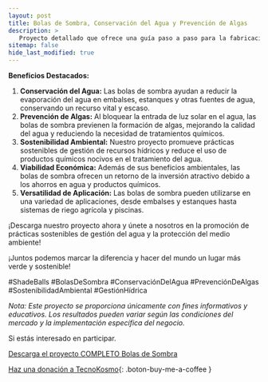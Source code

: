 ```yaml
---
layout: post
title: Bolas de Sombra, Conservación del Agua y Prevención de Algas
description: >
   Proyecto detallado que ofrece una guía paso a paso para la fabricación y aplicación de bolas de sombra, diseñadas para reducir la evaporación del agua y promover prácticas sostenibles de gestión de recursos hídricos.
sitemap: false
hide_last_modified: true
---
```




**Beneficios Destacados:**
1. **Conservación del Agua:** Las bolas de sombra ayudan a reducir la evaporación del agua en embalses, estanques y otras fuentes de agua, conservando un recurso vital y escaso.
2. **Prevención de Algas:** Al bloquear la entrada de luz solar en el agua, las bolas de sombra previenen la formación de algas, mejorando la calidad del agua y reduciendo la necesidad de tratamientos químicos.
3. **Sostenibilidad Ambiental:** Nuestro proyecto promueve prácticas sostenibles de gestión de recursos hídricos y reduce el uso de productos químicos nocivos en el tratamiento del agua.
4. **Viabilidad Económica:** Además de sus beneficios ambientales, las bolas de sombra ofrecen un retorno de la inversión atractivo debido a los ahorros en agua y productos químicos.
5. **Versatilidad de Aplicación:** Las bolas de sombra pueden utilizarse en una variedad de aplicaciones, desde embalses y estanques hasta sistemas de riego agrícola y piscinas.

¡Descarga nuestro proyecto ahora y únete a nosotros en la promoción de prácticas sostenibles de gestión del agua y la protección del medio ambiente!

¡Juntos podemos marcar la diferencia y hacer del mundo un lugar más verde y sostenible!

#ShadeBalls #BolasDeSombra #ConservaciónDelAgua #PrevenciónDeAlgas #SostenibilidadAmbiental #GestiónHídrica

*Nota: Este proyecto se proporciona únicamente con fines informativos y educativos. Los resultados pueden variar según las condiciones del mercado y la implementación específica del negocio.*

Si estás interesado en participar.

[Descarga el proyecto COMPLETO Bolas de Sombra](https://www.dropbox.com/scl/fo/4a7n585zkisd2nfggt1dy/h?rlkey=mzz7molqrp8yqjymefg3aogbm&dl=0)

[Haz una donación a TecnoKosmo](https://www.buymeacoffee.com/nain.taleb){: .boton-buy-me-a-coffee }

<object data="../bolasSombra.pdf" width="100%" height="600" type='application/pdf'></object>